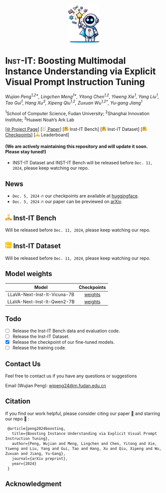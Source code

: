 <div align="center">
  <img src="assets/logo.jpg" width="100px" style="vertical-align: middle; display: inline;">
</div>



# <span style="font-variant: small-caps">Inst-IT</span>: Boosting Multimodal Instance Understanding via Explicit Visual Prompt Instruction Tuning

_Wujian Peng<sup>1,2*</sup>, Lingchen Meng<sup>1*</sup>, Yitong Chen<sup>1,2</sup>, Yiweng Xie<sup>1</sup>, Yang Liu<sup>1</sup>,_
_Tao Gui<sup>1</sup>, Hang Xu<sup>3</sup>, Xipeng Qiu<sup>1,2</sup>, Zuxuan Wu<sup>1,2&dagger;</sup>, Yu-gang Jiang<sup>1</sup>_

 <sup>1</sup>School of Computer Science, Fudan University; <sup>2</sup>Shanghai Innovation Institute; <sup>3</sup>Huawei Noah’s Ark Lab

[[🌐 Project Page](https://inst-it.github.io/)]
[[<img src="assets/paper.png" alt="📄" style="height: 1em;"> Paper](https://arxiv.org/abs/2412.03565)] 
[<img src="assets/hf.png" alt="🤗" style="height: 1em;"> Inst-IT Bench] 
[<img src="assets/hf.png" alt="🤗" style="height: 1em;"> Inst-IT Dataset] 
[[<img src="assets/hf.png" alt="🤗" style="height: 1em;"> Checkpoints](https://huggingface.co/Inst-IT)] 
[<img src="assets/leaderboard.png" alt="🏆" style="height: 1em;"> Leaderboard] 

#### (We are actively maintaining this repository and will update it soon. Please stay tuned!)
* INST-IT Dataset and INST-IT Bench will be released before `Dec. 11, 2024`, please keep watching our repo.

## News
* `Dec. 5, 2024` :fire: our checkpoints are available at [huggingface](https://huggingface.co/Inst-IT).
* `Dec. 5, 2024` :fire: our paper can be previewed on [arXiv](https://arxiv.org/abs/2412.03565).

## <img src="assets/leaderboard.png" alt="🏆" style="height: 1em;"> Inst-IT Bench
Will be released before `Dec. 11, 2024`, please keep watching our repo.

## <img src="assets/dataset.png" alt="🏆" style="height: 1em;"> Inst-IT Dataset
Will be released before `Dec. 11, 2024`, please keep watching our repo.

## Model weights
| Model | Checkpoints |
|:----------:|:----------:|
| LLaVA-Next-Inst-It-Vicuna-7B | [weights](https://huggingface.co/Inst-IT/LLaVA-Next-Inst-It-Qwen2-7B) | 
| LLaVA-Next-Inst-It-Qwen2-7B | [weights](https://huggingface.co/Inst-IT/LLaVA-Next-Inst-It-Vicuna-7B) |

## Todo
- [ ] Release the Inst-IT Bench data and evaluation code.
- [ ] Release the Inst-IT Dataset.
- [x] Release the checkpoint of our fine-tuned models.
- [ ] Release the training code.

## Contact Us
Feel free to contact us if you have any questions or suggestions 

Email (Wujian Peng): wjpeng24@m.fudan.edu.cn

## Citation
If you find our work helpful, please consider citing our paper :paperclip: and starring our repo :star2: :

```
 @article{peng2024boosting,
   title={Boosting Instance Understanding via Explicit Visual Prompt Instruction Tuning},
   author={Peng, Wujian and Meng, Lingchen and Chen, Yitong and Xie, Yiweng and Liu, Yang and Gui, Tao and Hang, Xu and Qiu, Xipeng and Wu, Zuxuan and Jiang, Yu-Gang},
   journal={arXiv preprint},
   year={2024}
 }
```

## Acknowledgment
